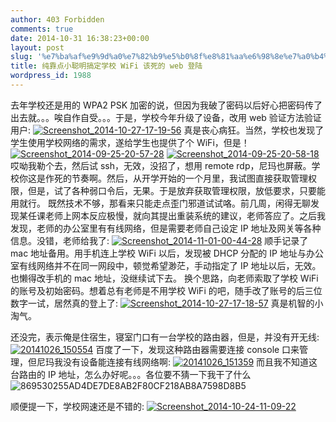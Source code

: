 ```yaml
---
author: 403 Forbidden
comments: true
date: 2014-10-31 16:38:23+00:00
layout: post
slug: '%e7%ba%af%e9%9d%a0%e7%82%b9%e5%b0%8f%e8%81%aa%e6%98%8e%e7%a0%b4%e8%a7%a3%e5%ad%a6%e6%a0%a1-wifi-%e8%af%a5%e6%ad%bb%e7%9a%84-web-%e7%99%bb%e9%99%86'
title: 纯靠点小聪明搞定学校 WiFi 该死的 web 登陆
wordpress_id: 1988
---
```

去年学校还是用的 WPA2 PSK 加密的说，但因为我破了密码以后好心把密码传了出去就。。。唉自作自受。。。于是，学校今年升级了设备，改用 web 验证方法验证用户:
[![Screenshot_2014-10-27-17-19-56](/uploads/2014/11/Screenshot_2014-10-27-17-19-56-576x1024.png)](/uploads/2014/11/Screenshot_2014-10-27-17-19-56.png)
真是丧心病狂。当然，学校也发现了学生使用学校网络的需求，遂给学生也提供了个 WiFi，但是！
[![Screenshot_2014-09-25-20-57-28](/uploads/2014/11/Screenshot_2014-09-25-20-57-28-1024x576.png)](/uploads/2014/11/Screenshot_2014-09-25-20-57-28.png)
[![Screenshot_2014-09-25-20-58-18](/uploads/2014/11/Screenshot_2014-09-25-20-58-18-1024x576.png)](/uploads/2014/11/Screenshot_2014-09-25-20-58-18.png)
哎呦我勒个去，然后试 ssh，无效，没招了，想用 remote rdp，尼玛也屏蔽。学校你这是作死的节奏啊。然后，从开学开始的一个月里，我试图直接获取管理权限，但是，试了各种弱口令后，无果。于是放弃获取管理权限，放低要求，只要能用就行。
既然技术不够，那看来只能走点歪门邪道试试咯。前几周，闲得无聊发现某任课老师上网本反应极慢，就向其提出重装系统的建议，老师答应了。之后我发现，老师的办公室里有有线网络，但是需要老师自己设定 IP 地址及网关等各种信息。没错，老师给我了:
[![Screenshot_2014-11-01-00-44-28](/uploads/2014/11/Screenshot_2014-11-01-00-44-28-576x1024.png)](/uploads/2014/11/Screenshot_2014-11-01-00-44-28.png)
顺手记录了 mac 地址备用。用手机连上学校 WiFi 以后，发现被 DHCP 分配的 IP 地址与办公室有线网络并不在同一网段中，顿觉希望渺茫，手动指定了 IP 地址以后，无效。也懒得改手机的 mac 地址，没继续试下去。
换个思路，向老师索取了学校 WiFi 的账号及初始密码。想着总有老师是不用学校 WiFi 的吧，随手改了账号的后三位数字一试，居然真的登上了:
[![Screenshot_2014-10-27-17-18-57](/uploads/2014/11/Screenshot_2014-10-27-17-18-57-576x1024.png)](/uploads/2014/11/Screenshot_2014-10-27-17-18-57.png)
真是机智的小淘气。

还没完，表示俺是住宿生，寝室门口有一台学校的路由器，但是，并没有开无线:
[![20141026_150554](/uploads/2014/11/20141026_150554-1024x576.jpg)](/uploads/2014/11/20141026_150554.jpg)
百度了一下，发现这种路由器需要连接 console 口来管理，但尼玛我没有设备能连接有线网络啊:
[![20141026_151359](/uploads/2014/11/20141026_151359-1024x576.jpg)](/uploads/2014/11/20141026_151359.jpg)
而且我不知道这台路由的 IP 地址，怎么办好呢。。。各位要不猜一下我干了什么![869530255AD4DE7DE8AB2F80CF218AB8A7598D8B5](/uploads/2014/11/869530255AD4DE7DE8AB2F80CF218AB8A7598D8B5.jpg)

顺便提一下，学校网速还是不错的:
[![Screenshot_2014-10-24-11-09-22](/uploads/2014/11/Screenshot_2014-10-24-11-09-22-576x1024.png)](/uploads/2014/11/Screenshot_2014-10-24-11-09-22.png)
